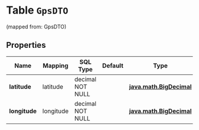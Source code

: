 
# Table `GpsDTO`
(mapped from: GpsDTO)

## Properties
Name | Mapping | SQL Type | Default | Type | Description | Notes
---- | ------- | -------- | ------- | ---- | ----------- | -----
**latitude** | latitude | decimal NOT NULL |  | [**java.math.BigDecimal**](java.math.BigDecimal.md) | Широта. | 
**longitude** | longitude | decimal NOT NULL |  | [**java.math.BigDecimal**](java.math.BigDecimal.md) | Долгота. | 




